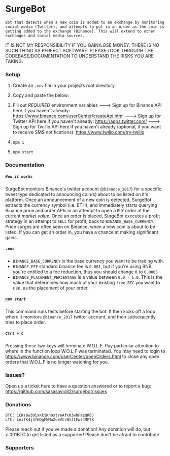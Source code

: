 # SurgeBot
    Bot that detects when a new coin is added to an exchange by monitoring social media (Twitter), and attempts to put in an order as the coin is getting added to the exchange (Binance). This will extend to other exchanges and social media sources.


IT IS NOT MY RESPONSIBILITY IF YOU GAIN/LOSE MONEY.  THERE IS NO SUCH THING AS PERFECT SOFTWARE.  PLEASE LOOK THROUGH THE CODEBASE/DOCUMENTATION TO UNDERSTAND THE RISKS YOU ARE TAKING.  

### Setup
1. Create an `.env` file in your projects root directory.
2. Copy and paste the below:



3. Fill out *REQUIRED* environment variables
---> Sign up for Binance API here if you haven't already: https://www.binance.com/userCenter/createApi.html
---> Sign up for Twitter API here if you haven't already: https://apps.twitter.com/
---> Sign up for Twillio API here if you haven't already (optional, if you want to receive SMS notifications): https://www.twilio.com/try-twilio
4. `npm i`
5. `npm start`

### Documentation
##### `How it works`
SurgeBot monitors Binance's twitter account (`@binance_2017`) for a specific tweet type dedicated to announcing coin(s) about to be listed on it's platform. Once an announcement of a new coin is detected, SurgeBot extracts the currency symbol (i.e. ETH), and immediately starts querying Binance price and order APIs in an attempt to open a `BUY` order at the current *market value*. Once an order is placed, SurgeBot executes a profit strategy in an attempt to `SELL` for profit, back to `BINANCE_BASE_CURRENCY`. Price surges are often seen on Binance, when a new coin is about to be listed. If you can get an order in, you have a chance at making significant gains.

##### `.env`
- `BINANCE_BASE_CURRENCY` is the base currency you want to be trading with.
- `BINANCE_FEE` standard binance fee is `0.001`, but if you're using BNB, you're entitled to a fee reduction, thus you should change it to `0.0005`
- `BINANCE_PLACEMENT_PERCENTAGE` is a value between `0.0 - 1.0`. This is the value that determines how much of your existing `free BTC` you want to use, as the placement of your order.

##### `npm start`
This command runs tests before starting the bot. It then kicks off a loop where it monitors `@binance_2017` twitter account, and then subsequently tries to place order.

##### `Ctrl + C`
Pressing these two keys will terminate W.O.L.F.  Pay particular attention to where in the function loop W.O.L.F was terminated.  You may need to login to https://www.binance.com/userCenter/openOrders.html to close any open orders that W.O.L.F is no longer watching for you.


### Issues?
Open up a ticket here to have a question answered or to report a bug: https://github.com/sasasavic82/surgebot/issues

### Donations
    BTC: 1CKY9w39ixKkjKh9stYeAfxm3whFazQRbJ
    LTC: LeifK4j3fHDgFWMuXueVCrNYJ1Fws4MP7X

Please reach out if you've made a donation!  Any donation will do, but >.001BTC to get listed as a supporter! Please don't be afraid to contribute

### Supporters
